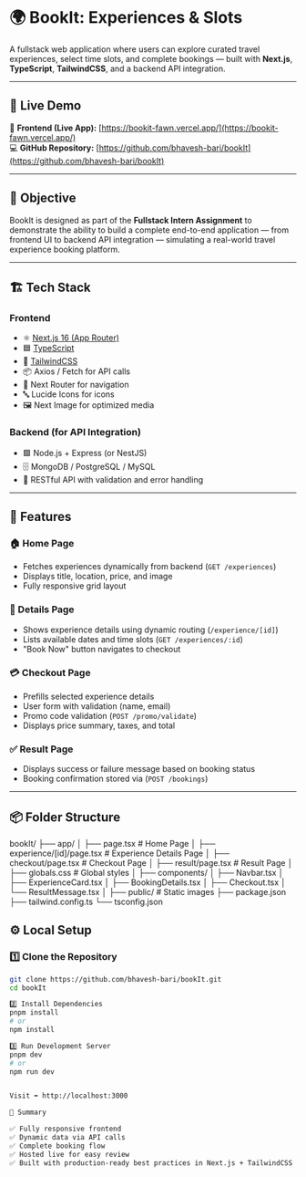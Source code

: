 # 🌍 BookIt: Experiences & Slots

A fullstack web application where users can explore curated travel experiences, select time slots, and complete bookings — built with **Next.js**, **TypeScript**, **TailwindCSS**, and a backend API integration.

---

## 🚀 Live Demo

🔗 **Frontend (Live App):** [https://bookit-fawn.vercel.app/](https://bookit-fawn.vercel.app/)  
💻 **GitHub Repository:** [https://github.com/bhavesh-bari/bookIt](https://github.com/bhavesh-bari/bookIt)

---

## 🎯 Objective

BookIt is designed as part of the **Fullstack Intern Assignment** to demonstrate the ability to build a complete end-to-end application — from frontend UI to backend API integration — simulating a real-world travel experience booking platform.

---

## 🏗️ Tech Stack

### **Frontend**
- ⚛️ [Next.js 16 (App Router)](https://nextjs.org/)
- 🟦 [TypeScript](https://www.typescriptlang.org/)
- 🎨 [TailwindCSS](https://tailwindcss.com/)
- 📦 Axios / Fetch for API calls
- 🧭 Next Router for navigation
- 🔤 Lucide Icons for icons
- 🖼️ Next Image for optimized media

### **Backend (for API Integration)**
- 🟩 Node.js + Express (or NestJS)
- 🗄️ MongoDB / PostgreSQL / MySQL
- 🔐 RESTful API with validation and error handling

---

## 🧩 Features

### 🏠 Home Page
- Fetches experiences dynamically from backend (`GET /experiences`)
- Displays title, location, price, and image
- Fully responsive grid layout

### 📄 Details Page
- Shows experience details using dynamic routing (`/experience/[id]`)
- Lists available dates and time slots (`GET /experiences/:id`)
- "Book Now" button navigates to checkout

### 💳 Checkout Page
- Prefills selected experience details
- User form with validation (name, email)
- Promo code validation (`POST /promo/validate`)
- Displays price summary, taxes, and total

### ✅ Result Page
- Displays success or failure message based on booking status
- Booking confirmation stored via (`POST /bookings`)

---

## 📦 Folder Structure

bookIt/
├── app/
│ ├── page.tsx # Home Page
│ ├── experience/[id]/page.tsx # Experience Details Page
│ ├── checkout/page.tsx # Checkout Page
│ ├── result/page.tsx # Result Page
│ ├── globals.css # Global styles
│
├── components/
│ ├── Navbar.tsx
│ ├── ExperienceCard.tsx
│ ├── BookingDetails.tsx
│ ├── Checkout.tsx
│ └── ResultMessage.tsx
│
├── public/ # Static images
├── package.json
├── tailwind.config.ts
└── tsconfig.json

## ⚙️ Local Setup

### 1️⃣ Clone the Repository
```bash
git clone https://github.com/bhavesh-bari/bookIt.git
cd bookIt

2️⃣ Install Dependencies
pnpm install
# or
npm install

3️⃣ Run Development Server
pnpm dev
# or
npm run dev


Visit ➡️ http://localhost:3000

🏁 Summary

✅ Fully responsive frontend
✅ Dynamic data via API calls
✅ Complete booking flow
✅ Hosted live for easy review
✅ Built with production-ready best practices in Next.js + TailwindCSS